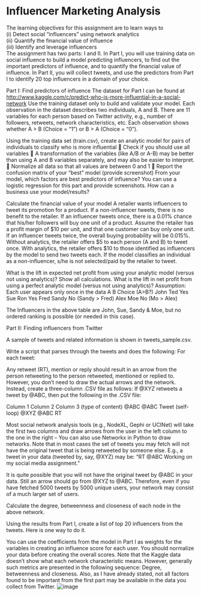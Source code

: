 # Influencer Marketing Analysis

The learning objectives for this assignment are to learn ways to\
(i)	Detect social “influencers” using network analytics\
(ii)	Quantify the financial value of influence\
(iii) Identify and leverage influencers \
The assignment has two parts: I and II. In Part I, you will use training data on social influence to build a model predicting influencers, to find out the important predictors of influence, and to quantify the financial value of influence. In Part II, you will collect tweets, and use the predictors from Part I to identify 20 top influencers in a domain of your choice. 

Part I: Find predictors of influence
The dataset for Part I can be found at http://www.kaggle.com/c/predict-who-is-more-influential-in-a-social-network
Use the training dataset only to build and validate your model. Each observation in the dataset describes two individuals, A and B. There are 11 variables for each person based on Twitter activity, e.g., number of followers, retweets, network characteristics, etc. Each observation shows whether A > B (Choice = “1”) or B > A (Choice = “0”). 

Using the training data set (train.csv), create an analytic model for pairs of individuals to classify who is more influential
	Check if you should use all variables
	A transformation of the variables (like A/B or A-B) may be better than using A and B variables separately, and may also be easier to interpret. 
	Normalize all data so that all values are between 0 and 1
	Report the confusion matrix of your “best” model (provide screenshot)
From your model, which factors are best predictors of influence? You can use a logistic regression for this part and provide screenshots. How can a business use your model/results? 


Calculate the financial value of your model
A retailer wants influencers to tweet its promotion for a product. If a non-influencer tweets, there is no benefit to the retailer. If an influencer tweets once, there is a 0.01% chance that his/her followers will buy one unit of a product. Assume the retailer has a profit margin of $10 per unit, and that one customer can buy only one unit. If an influencer tweets twice, the overall buying probability will be 0.015%. Without analytics, the retailer offers $5 to each person (A and B) to tweet once. With analytics, the retailer offers $10 to those identified as influencers by the model to send two tweets each. If the model classifies an individual as a non-influencer, s/he is not selected/paid by the retailer to tweet.

What is the lift in expected net profit from using your analytic model (versus not using analytics)? Show all calculations. What is the lift in net profit from using a perfect analytic model (versus not using analytics)?
Assumption: Each user appears only once in the data
A	B	Choice (A>B?)
John	Ted	Yes
Sue	Ron	Yes
Fred	Sandy	No (Sandy > Fred)
Alex	Moe	No (Mo > Alex)

The Influencers in the above table are John, Sue, Sandy & Moe, but no ordered ranking is possible (or needed in this case). 


Part II: Finding influencers from Twitter

A sample of tweets and related information is shown in tweets_sample.csv.

Write a script that parses through the tweets and does the following: For each tweet:

Any retweet (RT), mention or reply should result in an arrow from the person retweeting to the person retweeted, mentioned or replied to. However, you don’t need to draw the actual arrows and the network. Instead, create a three-column .CSV file as follows: If @XYZ retweets a tweet by @ABC, then put the following in the .CSV file:

Column 1 	Column 2	Column 3 (type of content)
@ABC		@ABC		Tweet (self-loop)
@XYZ		@ABC		RT

Most social network analysis tools (e.g., NodeXL, Gephi or UCINet) will take the first two columns and draw arrows from the user in the left column to the one in the right – You can also use Networkx in Python to draw networks. Note that in most cases the set of tweets you may fetch will not have the original tweet that is being retweeted by someone else. E.g., a tweet in your data (tweeted by, say, @XYZ) may be:  “RT @ABC Working on my social media assignment.” 

It is quite possible that you will not have the original tweet by @ABC in your data. Still an arrow should go from @XYZ to @ABC. Therefore, even if you have fetched 5000 tweets by 5000 unique users, your network may consist of a much larger set of users.

Calculate the degree, betweenness and closeness of each node in the above network. 

Using the results from Part I, create a list of top 20 influencers from the tweets. Here is one way to do it. 

You can use the coefficients from the model in Part I as weights for the variables in creating an influence score for each user.  You should normalize your data before creating the overall scores.  Note that the Kaggle data doesn’t show what each network characteristic means. However, generally such metrics are presented in the following sequence: Degree, betweenness and closeness. Also, as I have already stated,  not all factors found to be important from the first part may be available in the data you collect from Twitter.
![image](https://github.com/raghav-vaidya/influencer-marketing-analysis/assets/142241574/4a470572-7c00-4b3c-9521-9e66ac7c1325)
